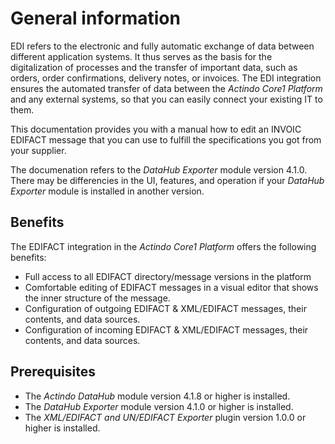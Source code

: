 # General information

EDI refers to the electronic and fully automatic exchange of data between different application systems. It thus serves as the basis for the digitalization of processes and the transfer of important data, such as orders, order confirmations, delivery notes, or invoices. The EDI integration ensures the automated transfer of data between the *Actindo Core1 Platform* and any external systems, so that you can easily connect your existing IT to them.

This documentation provides you with a manual how to edit an INVOIC EDIFACT message that you can use to fulfill the specifications you got from your supplier.

The documenation refers to the *DataHub Exporter* module version 4.1.0. There may be differencies in the UI, features, and operation if your *DataHub Exporter* module is installed in another version.

## Benefits

The EDIFACT integration in the *Actindo Core1 Platform* offers the following benefits:

- Full access to all EDIFACT directory/message versions in the platform
- Comfortable editing of EDIFACT messages in a visual editor that shows the inner structure of the message.
- Configuration of outgoing EDIFACT & XML/EDIFACT messages, their contents, and data sources.  
- Configuration of incoming EDIFACT & XML/EDIFACT messages, their contents, and data sources.


## Prerequisites

- The *Actindo DataHub* module version 4.1.8 or higher is installed.   
- The *DataHub Exporter* module version 4.1.0 or higher is installed.
- The *XML/EDIFACT and UN/EDIFACT Exporter* plugin version 1.0.0 or higher is installed.

